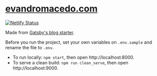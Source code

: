# [evandromacedo.com](https://www.evandromacedo.com)

[![Netlify Status](https://api.netlify.com/api/v1/badges/4436d412-00d9-407b-9260-c40450eb47c6/deploy-status)](https://app.netlify.com/sites/evandromacedo/deploys)

Made from [Gatsby's blog starter](https://github.com/gatsbyjs/gatsby-starter-blog).

Before you run the project, set your own variables on `.env.sample` and rename the file to `.env`.

- To run locally: `npm start`, then open http://localhost:8000.
- To serve a clean build: `npm run clean_serve`, then open http://localhost:9000.
